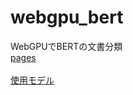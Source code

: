 # webgpu_bert
WebGPUでBERTの文書分類<br>
[pages](https://arajun94.github.io/webgpu_bert/)<br><br>
[使用モデル](https://huggingface.co/arajun/ruri-v3-70m-wrime-onnx)

